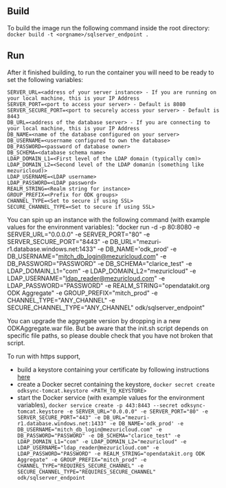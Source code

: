 ## Build 

To build the image run the following command inside the root directory:
`docker build -t <orgname>/sqlserver_endpoint .`

## Run 

After it finished building, to run the container you will need to be ready to set the following variables:

```
SERVER_URL=<address of your server instance> - If you are running on your local machine, this is your IP Address
SERVER_PORT=<port to access your server> - Default is 8080
SERVER_SECURE_PORT=<port to securely access your server> - Default is 8443
DB_URL=<address of the database server> - If you are connecting to your local machine, this is your IP Address
DB_NAME=<name of the database configured on your server>
DB_USERNAME=<username configured to own the database>
DB_PASSWORD=<password of database owner>
DB_SCHEMA=<database schema name>
LDAP_DOMAIN_L1=<First level of the LDAP domain (typically com)>
LDAP_DOMAIN_L2=<Second level of the LDAP domanin (something like mezuricloud)>
LDAP_USERNAME=<LDAP username>
LDAP_PASSWORD=<LDAP password>
REALM_STRING=<Realm string for instance>
GROUP_PREFIX=<Prefix for ODK groups>
CHANNEL_TYPE=<Set to secure if using SSL>
SECURE_CHANNEL_TYPE=<Set to secure if using SSL>
```

You can spin up an instance with the following command (with example values for the environment variables):
"docker run -d -p 80:8080 -e SERVER_URL="0.0.0.0" -e SERVER_PORT="80" -e SERVER_SECURE_PORT="8443" -e DB_URL="mezuri-r1.database.windows.net:1433" -e DB_NAME='odk_prod' -e DB_USERNAME="mitch_db_login@mezuricloud.com" -e DB_PASSWORD="PASSWORD" -e DB_SCHEMA="clarice_test" -e LDAP_DOMAIN_L1="com" -e LDAP_DOMAIN_L2="mezuricloud" -e LDAP_USERNAME="ldap_reader@mezuricloud.com" -e LDAP_PASSWORD="PASSWORD" -e REALM_STRING="opendatakit.org ODK Aggregate" -e GROUP_PREFIX="mitch_prod" -e CHANNEL_TYPE="ANY_CHANNEL" -e SECURE_CHANNEL_TYPE="ANY_CHANNEL"  odk/sqlserver_endpoint"

You can upgrade the aggregate version by dropping in a new ODKAggregate.war file. But be aware that the init.sh script depends on specific file paths, so please double check that you have not broken that script.

To run with https support, 
 - build a keystore containing your certificate by following instructions [here](https://www.godaddy.com/help/tomcat-generate-csrs-and-install-certificates-5239)
 - create a Docker secret containing the keystore, `docker secret create odksync-tomcat.keystore <PATH_TO_KEYSTORE>`
 - start the Docker service (with example values for the environment variables), `docker service create -p 443:8443 --secret odksync-tomcat.keystore -e SERVER_URL="0.0.0.0" -e SERVER_PORT="80" -e SERVER_SECURE_PORT="443" -e DB_URL="mezuri-r1.database.windows.net:1433" -e DB_NAME='odk_prod' -e DB_USERNAME="mitch_db_login@mezuricloud.com" -e DB_PASSWORD="PASSWORD" -e DB_SCHEMA="clarice_test" -e LDAP_DOMAIN_L1="com" -e LDAP_DOMAIN_L2="mezuricloud" -e LDAP_USERNAME="ldap_reader@mezuricloud.com" -e LDAP_PASSWORD="PASSWORD" -e REALM_STRING="opendatakit.org ODK Aggregate" -e GROUP_PREFIX="mitch_prod" -e CHANNEL_TYPE="REQUIRES_SECURE_CHANNEL" -e SECURE_CHANNEL_TYPE="REQUIRES_SECURE_CHANNEL"  odk/sqlserver_endpoint`
